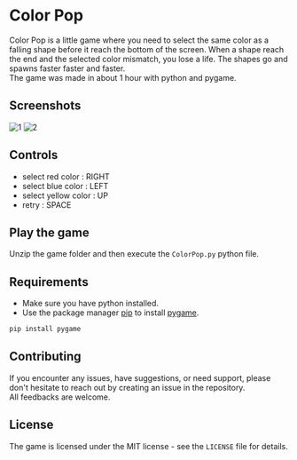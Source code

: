 # Color Pop

Color Pop is a little game where you need to select the same color as a falling shape before it reach the bottom of the screen. When a shape reach the end and the selected color mismatch, you lose a life. The shapes go and spawns faster faster and faster.  
The game was made in about 1 hour with python and pygame.

## Screenshots

![1](https://github.com/gBloxy/Color-Pop/assets/121670440/a7b63e8a-a607-45d1-97dc-4db9dedf53e2)
![2](https://github.com/gBloxy/Color-Pop/assets/121670440/06850969-20c0-4525-a2a5-e290b6f1ef5a)

## Controls

+ select red color : RIGHT
+ select blue color : LEFT
+ select yellow color : UP
+ retry : SPACE

## Play the game

Unzip the game folder and then execute the `ColorPop.py` python file.

## Requirements

* Make sure you have python installed.  
* Use the package manager [pip](https://pip.pypa.io/en/stable/) to install [pygame](https://www.pygame.org/news).  
```bash
pip install pygame
```

## Contributing
 
If you encounter any issues, have suggestions, or need support, please don't hesitate to reach out by creating an issue in the repository.  
All feedbacks are welcome.

## License

The game is licensed under the MIT license - see the `LICENSE` file for details.
